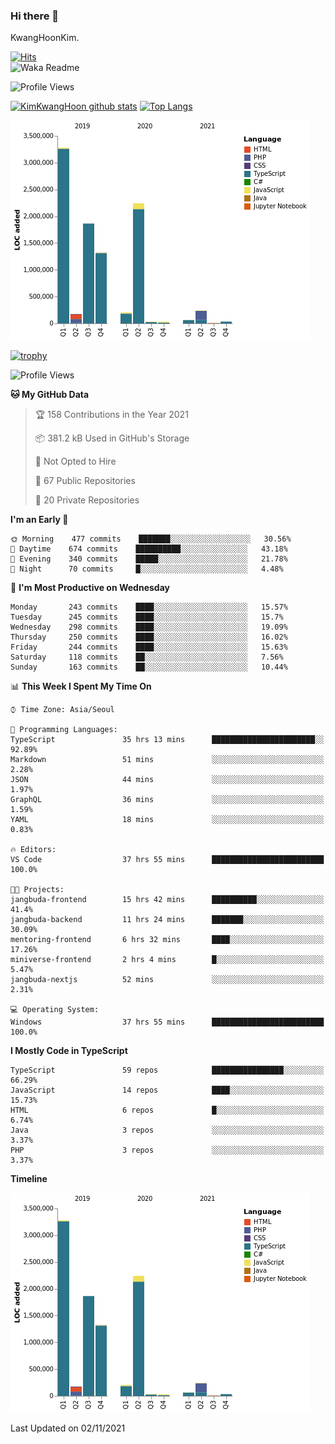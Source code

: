 ### Hi there 👋

KwangHoonKim.

[![Hits](https://hits.seeyoufarm.com/api/count/incr/badge.svg?url=https%3A%2F%2Fgithub.com%2Frhkdgns95)](https://hits.seeyoufarm.com)  
![Waka Readme](https://github.com/rhkdgns95/rhkdgns95/workflows/Waka%20Readme/badge.svg)

![Profile Views](http://img.shields.io/badge/Profile%20Views-0-blue)

[![KimKwangHoon github stats](https://github-readme-stats.vercel.app/api?username=rhkdgns95&show_icons=true)](https://github.com/rhkdgns95/github-readme-stats)   [![Top Langs](https://github-readme-stats.vercel.app/api/top-langs/?username=rhkdgns95&layout=compact)](https://github.com/rhkdgns95/github-readme-stats)   


![Chart not found](https://raw.githubusercontent.com/rhkdgns95/rhkdgns95/master/charts/bar_graph.png) 

[![trophy](https://github-profile-trophy.vercel.app/?username=rhkdgns95)](https://github.com/rhkdgns95/github-profile-trophy)

<!--START_SECTION:waka-->
![Profile Views](http://img.shields.io/badge/Profile%20Views-1-blue)

**🐱 My GitHub Data** 

> 🏆 158 Contributions in the Year 2021
 > 
> 📦 381.2 kB Used in GitHub's Storage 
 > 
> 🚫 Not Opted to Hire
 > 
> 📜 67 Public Repositories 
 > 
> 🔑 20 Private Repositories  
 > 
**I'm an Early 🐤** 

```text
🌞 Morning    477 commits    ███████░░░░░░░░░░░░░░░░░░   30.56% 
🌆 Daytime    674 commits    ██████████░░░░░░░░░░░░░░░   43.18% 
🌃 Evening    340 commits    █████░░░░░░░░░░░░░░░░░░░░   21.78% 
🌙 Night      70 commits     █░░░░░░░░░░░░░░░░░░░░░░░░   4.48%

```
📅 **I'm Most Productive on Wednesday** 

```text
Monday       243 commits    ████░░░░░░░░░░░░░░░░░░░░░   15.57% 
Tuesday      245 commits    ████░░░░░░░░░░░░░░░░░░░░░   15.7% 
Wednesday    298 commits    ████░░░░░░░░░░░░░░░░░░░░░   19.09% 
Thursday     250 commits    ████░░░░░░░░░░░░░░░░░░░░░   16.02% 
Friday       244 commits    ████░░░░░░░░░░░░░░░░░░░░░   15.63% 
Saturday     118 commits    ██░░░░░░░░░░░░░░░░░░░░░░░   7.56% 
Sunday       163 commits    ██░░░░░░░░░░░░░░░░░░░░░░░   10.44%

```


📊 **This Week I Spent My Time On** 

```text
⌚︎ Time Zone: Asia/Seoul

💬 Programming Languages: 
TypeScript               35 hrs 13 mins      ███████████████████████░░   92.89% 
Markdown                 51 mins             ░░░░░░░░░░░░░░░░░░░░░░░░░   2.28% 
JSON                     44 mins             ░░░░░░░░░░░░░░░░░░░░░░░░░   1.97% 
GraphQL                  36 mins             ░░░░░░░░░░░░░░░░░░░░░░░░░   1.59% 
YAML                     18 mins             ░░░░░░░░░░░░░░░░░░░░░░░░░   0.83%

🔥 Editors: 
VS Code                  37 hrs 55 mins      █████████████████████████   100.0%

🐱‍💻 Projects: 
jangbuda-frontend        15 hrs 42 mins      ██████████░░░░░░░░░░░░░░░   41.4% 
jangbuda-backend         11 hrs 24 mins      ███████░░░░░░░░░░░░░░░░░░   30.09% 
mentoring-frontend       6 hrs 32 mins       ████░░░░░░░░░░░░░░░░░░░░░   17.26% 
miniverse-frontend       2 hrs 4 mins        █░░░░░░░░░░░░░░░░░░░░░░░░   5.47% 
jangbuda-nextjs          52 mins             ░░░░░░░░░░░░░░░░░░░░░░░░░   2.31%

💻 Operating System: 
Windows                  37 hrs 55 mins      █████████████████████████   100.0%

```

**I Mostly Code in TypeScript** 

```text
TypeScript               59 repos            ████████████████░░░░░░░░░   66.29% 
JavaScript               14 repos            ████░░░░░░░░░░░░░░░░░░░░░   15.73% 
HTML                     6 repos             █░░░░░░░░░░░░░░░░░░░░░░░░   6.74% 
Java                     3 repos             ░░░░░░░░░░░░░░░░░░░░░░░░░   3.37% 
PHP                      3 repos             ░░░░░░░░░░░░░░░░░░░░░░░░░   3.37%

```


**Timeline**

![Chart not found](https://raw.githubusercontent.com/rhkdgns95/rhkdgns95/master/charts/bar_graph.png) 


 Last Updated on 02/11/2021
<!--END_SECTION:waka-->

